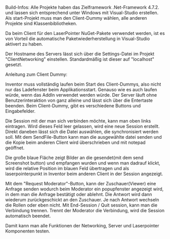 Build-Infos:
Alle Projekte haben das Zielframework .Net-Framework 4.7.2.
und lassen sich entsprechend unter Windows mit Visual-Studio erstellen.
Als start-Projekt muss man den Client-Dummy wählen, alle anderen Projekte sind Klassenbibliotheken.

Da beim Client für den LaserPointer NuGet-Pakete verwendet werden, 
ist es von Vorteil die automatische Paketwiederherstellung in Visual-Studio aktivert zu haben.

Der Hostname des Servers lässt sich über die Settings-Datei im Projekt "ClientNetworking" einstellen.
Standardmäßig ist dieser auf "localhost" gesetzt.

Anleitung zum Client Dummy:

Inventor muss vollständig laufen beim Start des Client-Dummys, also nicht nur das Ladefenster beim Applikationsstart.
Genauso wie es auch laufen würde, wenn das AddIn verwendet werden würde.
Der Server läuft ohne Benutzerinteraktion von ganz alleine und lässt sich über die Entertaste beenden.
Beim Client-Dummy, gibt es verschiedene Buttons und Eingabefelder.

Die Session mit der man sich verbinden möchte, kann man oben links eintragen. Wird dieses Feld leer gelassen, wird eine neue Session erstellt.
Direkt daneben lässt sich die Datei auswählen, die synchronisiert werden soll.
Mit dem SendFile-Button kann man die ausgewählte datei senden und die Kopie beim anderen Client wird überschrieben und mit notepad geöffnet.

Die große blaue Fläche zeigt Bilder an die gesendet(mit dem send Screenshot button) und empfangen wurden 
und wenn man dadrauf klickt, wird die relative Position im blauen Feld
übertragen und als laserpointerpunkt in Inventor beim anderen Client in der Session angezeigt.

Mit dem "Request Moderator"-Button, kann der Zuschauer(Viewer) eine Anfrage senden
wodurch beim Moderator ein popupfenster angezeigt wird, in dem man die Anfrage bestätigt oder ablehnt.
Die Antwort wird dann wiederum zurückgeschickt an den Zuschauer. Je nach Antwort wechseln die Rollen oder eben nicht.
Mit End-Session / Quit session, kann man die Verbindung trennen. Trennt der Moderator die Verbindung, wird die Session automatisch beendet.

Damit kann man alle Funktionen der Networking, Server und Laserpointer Komponenten testen.
